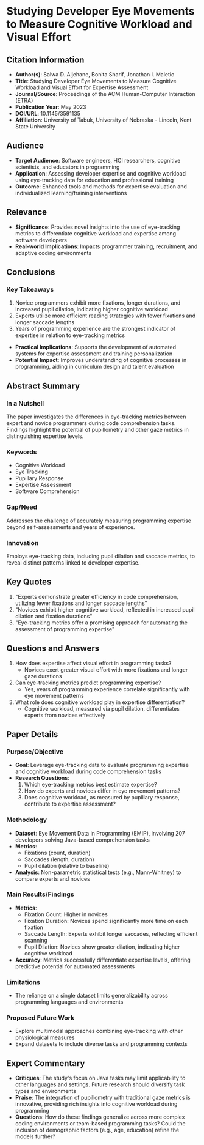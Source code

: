 # Studying Developer Eye Movements to Measure Cognitive Workload and Visual Effort

## Citation Information

* **Author(s)**: Salwa D. Aljehane, Bonita Sharif, Jonathan I. Maletic
* **Title**: Studying Developer Eye Movements to Measure Cognitive Workload and Visual Effort for Expertise Assessment
* **Journal/Source**: Proceedings of the ACM Human-Computer Interaction (ETRA)
* **Publication Year**: May 2023
* **DOI/URL**: 10.1145/3591135
* **Affiliation**: University of Tabuk, University of Nebraska - Lincoln, Kent State University

## Audience

* **Target Audience**: Software engineers, HCI researchers, cognitive scientists, and educators in programming
* **Application**: Assessing developer expertise and cognitive workload using eye-tracking data for education and professional training
* **Outcome**: Enhanced tools and methods for expertise evaluation and individualized learning/training interventions

## Relevance

* **Significance**: Provides novel insights into the use of eye-tracking metrics to differentiate cognitive workload and expertise among software developers
* **Real-world Implications**: Impacts programmer training, recruitment, and adaptive coding environments

## Conclusions

### Key Takeaways

1. Novice programmers exhibit more fixations, longer durations, and increased pupil dilation, indicating higher cognitive workload
2. Experts utilize more efficient reading strategies with fewer fixations and longer saccade lengths
3. Years of programming experience are the strongest indicator of expertise in relation to eye-tracking metrics

* **Practical Implications**: Supports the development of automated systems for expertise assessment and training personalization
* **Potential Impact**: Improves understanding of cognitive processes in programming, aiding in curriculum design and talent evaluation

## Abstract Summary

### In a Nutshell

The paper investigates the differences in eye-tracking metrics between expert and novice programmers during code comprehension tasks. Findings highlight the potential of pupillometry and other gaze metrics in distinguishing expertise levels.

### Keywords

* Cognitive Workload
* Eye Tracking
* Pupillary Response
* Expertise Assessment
* Software Comprehension

### Gap/Need

Addresses the challenge of accurately measuring programming expertise beyond self-assessments and years of experience.

### Innovation

Employs eye-tracking data, including pupil dilation and saccade metrics, to reveal distinct patterns linked to developer expertise.

## Key Quotes

1. "Experts demonstrate greater efficiency in code comprehension, utilizing fewer fixations and longer saccade lengths"
2. "Novices exhibit higher cognitive workload, reflected in increased pupil dilation and fixation durations"
3. "Eye-tracking metrics offer a promising approach for automating the assessment of programming expertise"

## Questions and Answers

1. How does expertise affect visual effort in programming tasks?
   * Novices exert greater visual effort with more fixations and longer gaze durations
2. Can eye-tracking metrics predict programming expertise?
   * Yes, years of programming experience correlate significantly with eye movement patterns
3. What role does cognitive workload play in expertise differentiation?
   * Cognitive workload, measured via pupil dilation, differentiates experts from novices effectively

## Paper Details

### Purpose/Objective

* **Goal**: Leverage eye-tracking data to evaluate programming expertise and cognitive workload during code comprehension tasks
* **Research Questions**:
  1. Which eye-tracking metrics best estimate expertise?
  2. How do experts and novices differ in eye movement patterns?
  3. Does cognitive workload, as measured by pupillary response, contribute to expertise assessment?

### Methodology

* **Dataset**: Eye Movement Data in Programming (EMIP), involving 207 developers solving Java-based comprehension tasks
* **Metrics**:
  * Fixations (count, duration)
  * Saccades (length, duration)
  * Pupil dilation (relative to baseline)
* **Analysis**: Non-parametric statistical tests (e.g., Mann-Whitney) to compare experts and novices

### Main Results/Findings

* **Metrics**:
  * Fixation Count: Higher in novices
  * Fixation Duration: Novices spend significantly more time on each fixation
  * Saccade Length: Experts exhibit longer saccades, reflecting efficient scanning
  * Pupil Dilation: Novices show greater dilation, indicating higher cognitive workload
* **Accuracy**: Metrics successfully differentiate expertise levels, offering predictive potential for automated assessments

### Limitations

* The reliance on a single dataset limits generalizability across programming languages and environments

### Proposed Future Work

* Explore multimodal approaches combining eye-tracking with other physiological measures
* Expand datasets to include diverse tasks and programming contexts

## Expert Commentary

* **Critiques**: The study's focus on Java tasks may limit applicability to other languages and settings. Future research should diversify task types and environments
* **Praise**: The integration of pupillometry with traditional gaze metrics is innovative, providing rich insights into cognitive workload during programming
* **Questions**: How do these findings generalize across more complex coding environments or team-based programming tasks? Could the inclusion of demographic factors (e.g., age, education) refine the models further?
